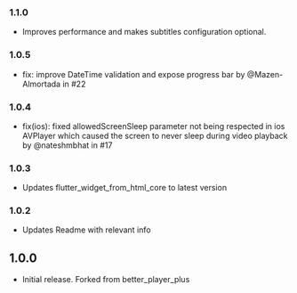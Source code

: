 ### 1.1.0
* Improves performance and makes subtitles configuration optional.

### 1.0.5
* fix: improve DateTime validation and expose progress bar by @Mazen-Almortada in #22 

### 1.0.4
* fix(ios): fixed allowedScreenSleep parameter not being respected in ios AVPlayer which caused the screen to never sleep during video playback by @nateshmbhat in #17

### 1.0.3
* Updates flutter_widget_from_html_core to latest version

### 1.0.2
* Updates Readme with relevant info 

## 1.0.0

* Initial release. Forked from better_player_plus
